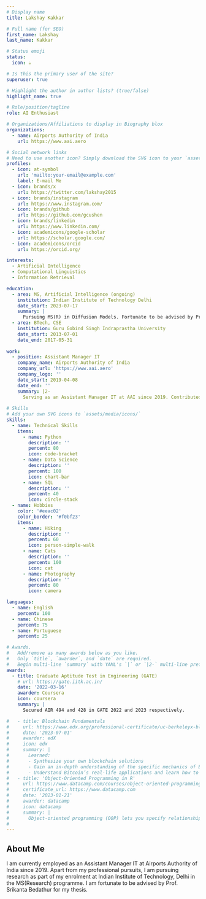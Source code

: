 ```yaml
---
# Display name
title: Lakshay Kakkar

# Full name (for SEO)
first_name: Lakshay
last_name: Kakkar

# Status emoji
status:
  icon: ☕️

# Is this the primary user of the site?
superuser: true

# Highlight the author in author lists? (true/false)
highlight_name: true

# Role/position/tagline
role: AI Enthusiast

# Organizations/Affiliations to display in Biography blox
organizations:
  - name: Airports Authority of India
    url: https://www.aai.aero

# Social network links
# Need to use another icon? Simply download the SVG icon to your `assets/media/icons/` folder.
profiles:
  - icon: at-symbol
    url: 'mailto:your-email@example.com'
    label: E-mail Me
  - icon: brands/x
    url: https://twitter.com/lakshay2015
  - icon: brands/instagram
    url: https://www.instagram.com/
  - icon: brands/github
    url: https://github.com/gcushen
  - icon: brands/linkedin
    url: https://www.linkedin.com/
  - icon: academicons/google-scholar
    url: https://scholar.google.com/
  - icon: academicons/orcid
    url: https://orcid.org/

interests:
  - Artificial Intelligence
  - Computational Linguistics
  - Information Retrieval

education:
  - area: MS, Artificial Intelligence (ongoing)
    institution: Indian Institute of Technology Delhi
    date_start: 2023-07-17
    summary: |
      Pursuing MS(R) in Diffusion Models. Fortunate to be advised by Prof. Srikanta Bedathur and supported by my employer, AAI.
  - area: BTech, CSE
    institution: Guru Gobind Singh Indraprastha University
    date_start: 2013-07-01
    date_end: 2017-05-31
    
work:
  - position: Assistant Manager IT
    company_name: Airports Authority of India
    company_url: 'https://www.aai.aero'
    company_logo: ''
    date_start: 2019-04-08
    date_end: ''
    summary: |2-
      Serving as an Assistant Manager IT at AAI since 2019. Contributed to vital projects and initiatives in AAI including Airsewa, NOCAS, BCAS and Airport Slot Allocation.
  
# Skills
# Add your own SVG icons to `assets/media/icons/`
skills:
  - name: Technical Skills
    items:
      - name: Python
        description: ''
        percent: 80
        icon: code-bracket
      - name: Data Science
        description: ''
        percent: 100
        icon: chart-bar
      - name: SQL
        description: ''
        percent: 40
        icon: circle-stack
  - name: Hobbies
    color: '#eeac02'
    color_border: '#f0bf23'
    items:
      - name: Hiking
        description: ''
        percent: 60
        icon: person-simple-walk
      - name: Cats
        description: ''
        percent: 100
        icon: cat
      - name: Photography
        description: ''
        percent: 80
        icon: camera

languages:
  - name: English
    percent: 100
  - name: Chinese
    percent: 75
  - name: Portuguese
    percent: 25

# Awards.
#   Add/remove as many awards below as you like.
#   Only `title`, `awarder`, and `date` are required.
#   Begin multi-line `summary` with YAML's `|` or `|2-` multi-line prefix and indent 2 spaces below.
awards:
  - title: Graduate Aptitude Test in Engineering (GATE)
    # url: https://gate.iitk.ac.in/
    date: '2022-03-16'
    awarder: Coursera
    icon: coursera
    summary: |
      Secured AIR 494 and 428 in GATE 2022 and 2023 respectively.

#   - title: Blockchain Fundamentals
#     url: https://www.edx.org/professional-certificate/uc-berkeleyx-blockchain-fundamentals
#     date: '2023-07-01'
#     awarder: edX
#     icon: edx
#     summary: |
#       Learned:
#       - Synthesize your own blockchain solutions
#       - Gain an in-depth understanding of the specific mechanics of Bitcoin
#       - Understand Bitcoin’s real-life applications and learn how to attack and destroy Bitcoin, Ethereum, smart contracts and Dapps, and alternatives to Bitcoin’s Proof-of-Work consensus algorithm
#   - title: 'Object-Oriented Programming in R'
#     url: https://www.datacamp.com/courses/object-oriented-programming-with-s3-and-r6-in-r
#     certificate_url: https://www.datacamp.com
#     date: '2023-01-21'
#     awarder: datacamp
#     icon: datacamp
#     summary: |
#       Object-oriented programming (OOP) lets you specify relationships between functions and the objects that they can act on, helping you manage complexity in your code. This is an intermediate level course, providing an introduction to OOP, using the S3 and R6 systems. S3 is a great day-to-day R programming tool that simplifies some of the functions that you write. R6 is especially useful for industry-specific analyses, working with web APIs, and building GUIs.
#
---
```


## About Me

I am currently employed as an Assistant Manager IT at Airports Authority of India since 2019. Apart from my professional pursuits, I am pursuing research as part of my enrolment at Indian Institute of Technology, Delhi in the MS(Research) programme. I am fortunate to be advised by Prof. Srikanta Bedathur for my thesis.